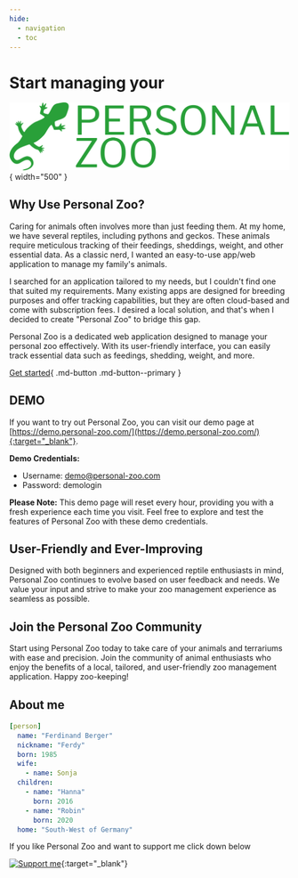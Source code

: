 ```yaml
---
hide:
  - navigation
  - toc
---
```

# Start managing your

![](img/logo-no-background.svg){ width="500" }

## Why Use Personal Zoo?

Caring for animals often involves more than just feeding them. At my home, we have several reptiles, including pythons and geckos. These animals require meticulous tracking of their feedings, sheddings, weight, and other essential data. As a classic nerd, I wanted an easy-to-use app/web application to manage my family's animals.

I searched for an application tailored to my needs, but I couldn't find one that suited my requirements. Many existing apps are designed for breeding purposes and offer tracking capabilities, but they are often cloud-based and come with subscription fees. I desired a local solution, and that's when I decided to create "Personal Zoo" to bridge this gap.

Personal Zoo is a dedicated web application designed to manage your personal zoo effectively. With its user-friendly interface, you can easily track essential data such as feedings, shedding, weight, and more.

[Get started](getting-started){ .md-button .md-button--primary }

## DEMO

If you want to try out Personal Zoo, you can visit our demo page at [https://demo.personal-zoo.com/](https://demo.personal-zoo.com/){:target="_blank"}.

**Demo Credentials:**

  - Username: demo@personal-zoo.com
  - Password: demologin

**Please Note:** This demo page will reset every hour, providing you with a fresh experience each time you visit. Feel free to explore and test the features of Personal Zoo with these demo credentials.

## User-Friendly and Ever-Improving

Designed with both beginners and experienced reptile enthusiasts in mind, Personal Zoo continues to evolve based on user feedback and needs. We value your input and strive to make your zoo management experience as seamless as possible.

## Join the Personal Zoo Community

Start using Personal Zoo today to take care of your animals and terrariums with ease and precision. Join the community of animal enthusiasts who enjoy the benefits of a local, tailored, and user-friendly zoo management application. Happy zoo-keeping!

## About me

```yaml
[person]
  name: "Ferdinand Berger"
  nickname: "Ferdy"
  born: 1985
  wife:
    - name: Sonja
  children:
    - name: "Hanna"
      born: 2016
    - name: "Robin"
      born: 2020
  home: "South-West of Germany"
```

If you like Personal Zoo and want to support me click down below

[![Support me](/img/kofi_bg_tag_white.png)](https://ko-fi.com/brazier85){:target="_blank"}

